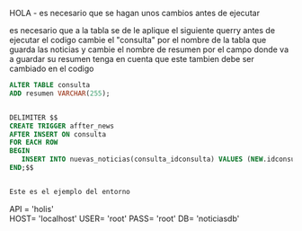HOLA - es necesario que se hagan unos cambios antes de ejecutar


es necesario que a la tabla se de le aplique el siguiente querry antes de ejecutar el codigo
cambie el "consulta" por el nombre de la tabla que guarda las noticias y cambie el nombre de resumen por el campo donde va a guardar su resumen
tenga en cuenta que este tambien debe ser cambiado en el codigo

```SQL
ALTER TABLE consulta
ADD resumen VARCHAR(255);


DELIMITER $$
CREATE TRIGGER affter_news
AFTER INSERT ON consulta
FOR EACH ROW
BEGIN
   INSERT INTO nuevas_noticias(consulta_idconsulta) VALUES (NEW.idconsulta);
END;$$


Este es el ejemplo del entorno
```
API = 'holis'  
HOST= 'localhost'
USER= 'root'
PASS= 'root'
DB= 'noticiasdb'
```